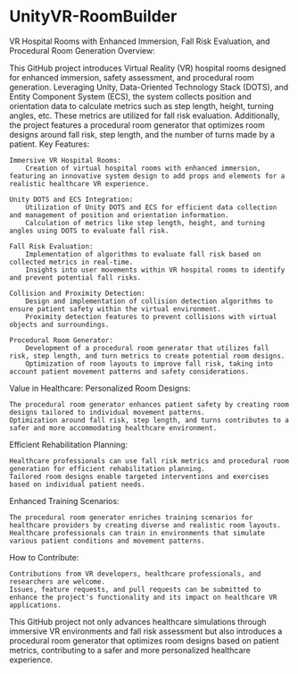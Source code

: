 # UnityVR-RoomBuilder
VR Hospital Rooms with Enhanced Immersion, Fall Risk Evaluation, and Procedural Room Generation
Overview:

This GitHub project introduces Virtual Reality (VR) hospital rooms designed for enhanced immersion, safety assessment, and procedural room generation. Leveraging Unity, Data-Oriented Technology Stack (DOTS), and Entity Component System (ECS), the system collects position and orientation data to calculate metrics such as step length, height, turning angles, etc. These metrics are utilized for fall risk evaluation. Additionally, the project features a procedural room generator that optimizes room designs around fall risk, step length, and the number of turns made by a patient.
Key Features:

    Immersive VR Hospital Rooms:
        Creation of virtual hospital rooms with enhanced immersion, featuring an innovative system design to add props and elements for a realistic healthcare VR experience.

    Unity DOTS and ECS Integration:
        Utilization of Unity DOTS and ECS for efficient data collection and management of position and orientation information.
        Calculation of metrics like step length, height, and turning angles using DOTS to evaluate fall risk.

    Fall Risk Evaluation:
        Implementation of algorithms to evaluate fall risk based on collected metrics in real-time.
        Insights into user movements within VR hospital rooms to identify and prevent potential fall risks.

    Collision and Proximity Detection:
        Design and implementation of collision detection algorithms to ensure patient safety within the virtual environment.
        Proximity detection features to prevent collisions with virtual objects and surroundings.

    Procedural Room Generator:
        Development of a procedural room generator that utilizes fall risk, step length, and turn metrics to create potential room designs.
        Optimization of room layouts to improve fall risk, taking into account patient movement patterns and safety considerations.

Value in Healthcare:
Personalized Room Designs:

    The procedural room generator enhances patient safety by creating room designs tailored to individual movement patterns.
    Optimization around fall risk, step length, and turns contributes to a safer and more accommodating healthcare environment.

Efficient Rehabilitation Planning:

    Healthcare professionals can use fall risk metrics and procedural room generation for efficient rehabilitation planning.
    Tailored room designs enable targeted interventions and exercises based on individual patient needs.

Enhanced Training Scenarios:

    The procedural room generator enriches training scenarios for healthcare providers by creating diverse and realistic room layouts.
    Healthcare professionals can train in environments that simulate various patient conditions and movement patterns.

How to Contribute:

    Contributions from VR developers, healthcare professionals, and researchers are welcome.
    Issues, feature requests, and pull requests can be submitted to enhance the project's functionality and its impact on healthcare VR applications.

This GitHub project not only advances healthcare simulations through immersive VR environments and fall risk assessment but also introduces a procedural room generator that optimizes room designs based on patient metrics, contributing to a safer and more personalized healthcare experience.
